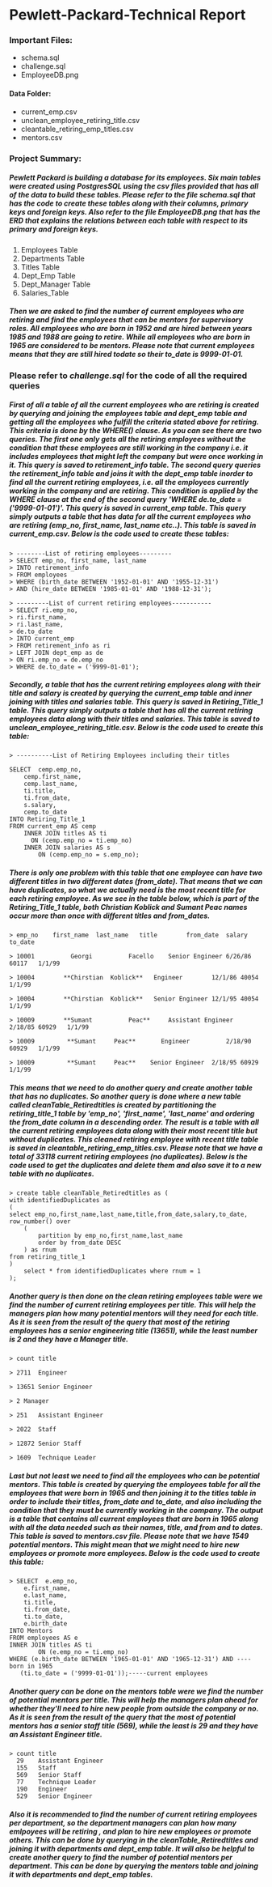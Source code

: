 
# Pewlett-Packard-Technical Report

### Important Files:
 - schema.sql
 - challenge.sql
- EmployeeDB.png
#### Data Folder:
 - current_emp.csv
 - unclean_employee_retiring_title.csv
 - cleantable_retiring_emp_titles.csv
 - mentors.csv
 
### Project Summary:
##### Pewlett Packard is building a database for its employees. Six main tables were created using PostgresSQL using the csv files provided that has all of the data to build these tables.  Please refer to the file ***schema.sql*** that has the code to create these tables along with their columns, primary keys and foreign keys.  Also refer to the file ***EmployeeDB.png*** that has the ERD that explains the relations between each table with respect to its primary and foreign keys.
 1. Employees Table
 2. Departments Table
 3. Titles Table
 4. Dept_Emp Table
 5. Dept_Manager Table
 6. Salaries_Table
 
 ##### Then we are asked to find the number of current employees who are retiring and find the employees that can be mentors for supervisory roles. All employees who are born in 1952 and are hired between years 1985 and 1988 are going to retire. While all employees who are born in 1965 are considered to be mentors. Please note that current employees means that they are still hired todate so their to_date is 9999-01-01. 
 
 ### Please refer to ***challenge.sql*** for the code of all the required queries

##### First of all a table of all the current employees who are retiring is created by querying and joining the employees table and dept_emp table  and getting all the employees who fulfill the criteria stated above for retiring. This criteria is done by the WHERE() clause. As you can see there are two queries. The first one only gets all the retiring employees without the condition that these employees are still working in the company i.e. it includes employees that might left the company but were once working in it. This query is saved to ***retirement_info*** table. The second query queries the ***retirement_info*** table and joins it with the dept_emp table inorder to find all the current retiring employees, i.e. all the employees currently working in the company and are retiring. This condition is applied by the WHERE clause at the end of the second query *'WHERE de.to_date = ('9999-01-01')'*. This query is saved in  ***current_emp*** table.  This query simply outputs a table that has data for all the current employees who are retiring (emp_no, first_name, last_name etc..). This table is saved in ***current_emp.csv***. Below is the code used to create these tables:
 
	> --------List of retiring employees--------- 
	> SELECT emp_no, first_name, last_name
	> INTO retirement_info
	> FROM employees
	> WHERE (birth_date BETWEEN '1952-01-01' AND '1955-12-31')
	> AND (hire_date BETWEEN '1985-01-01' AND '1988-12-31');
	
	> ---------List of current retiring employees-----------
	> SELECT ri.emp_no,
	> ri.first_name,
	> ri.last_name,
	> de.to_date
	> INTO current_emp
	> FROM retirement_info as ri
	> LEFT JOIN dept_emp as de
	> ON ri.emp_no = de.emp_no
	> WHERE de.to_date = ('9999-01-01');
 
 ##### Secondly, a table that has the current retiring employees along with their title and salary is created by querying the current_emp table and inner joining with titles and salaries table. This query is saved in  ***Retiring_Title_1*** table.  This query simply outputs a table that has all the current retiring employees data along with their titles and salaries. This table is saved to ***unclean_employee_retiring_title.csv***.  Below is the code used to create this table:
 
 	> ----------List of Retiring Employees including their titles
	
	SELECT  cemp.emp_no,
        cemp.first_name,
        cemp.last_name,
        ti.title,
		ti.from_date,
		s.salary,
		cemp.to_date
	INTO Retiring_Title_1
	FROM current_emp AS cemp
    	INNER JOIN titles AS ti
      	  ON (cemp.emp_no = ti.emp_no)
    	INNER JOIN salaries AS s
        	ON (cemp.emp_no = s.emp_no);

##### There is only one problem with this table that one employee can have two different titles in two different dates (from_date).  That means that we can have duplicates, so what we actually need is the most recent title for each retiring employee.  As we see in the table below, which is part of the Retiring_Title_1 table, both Christian Koblick and Sumant Peac names occur more than once with different titles and from_dates.

	> emp_no	first_name	last_name	title	     from_date	salary	to_date

	> 10001	         Georgi	         Facello    Senior Engineer	6/26/86	60117	1/1/99

	> 10004	       **Chirstian	Koblick**	Engineer        12/1/86	40054	1/1/99

	> 10004	       **Chirstian	Koblick**	Senior Engineer	12/1/95	40054	1/1/99

	> 10009	       **Sumant	         Peac**	    Assistant Engineer	2/18/85	60929	1/1/99

	> 10009	        **Sumant	 Peac**	      Engineer	        2/18/90	60929	1/1/99

	> 10009	        **Sumant	 Peac**	   Senior Engineer	2/18/95	60929	1/1/99

##### This means that we need to do another query and create another table that has no duplicates.  So another query is done where a new table called ***cleanTable_Retiredtitles*** is created by partitioning the ***retiring_title_1*** table by 'emp_no', 'first_name', 'last_name' and ordering the from_date column in a descending order. The result is a table with all the current retiring employees data along with their most recent title but without duplicates. This cleaned retiring employee with recent title table is saved in ***cleantable_retiring_emp_titles.csv***. Please note that we have a total of 33118 current retiring employees (no duplicates). Below is the code used to get the duplicates and delete them and also save it to a new table with no duplicates. 

	> create table cleanTable_Retiredtitles as (
	with identifiedDuplicates as
	(
	select emp_no,first_name,last_name,title,from_date,salary,to_date, row_number() over
		( 
			partition by emp_no,first_name,last_name
			order by from_date DESC
		) as rnum
	from retiring_title_1
	)
		select * from identifiedDuplicates where rnum = 1
	);

 
##### Another query is then done on the clean retiring employees table were we find the number of current retiring employees per title.  This will help the managers plan how many potential mentors will they need for each title. As it is seen from the result of the query that most of the retiring employees has a senior engineering title (13651), while the least number is 2 and they have a Manager title.

	> count	title
	
	> 2711	Engineer
	
	> 13651	Senior Engineer
	
	> 2	Manager
	
	> 251	Assistant Engineer
	
	> 2022	Staff
	
	> 12872	Senior Staff
	
	> 1609	Technique Leader
 
 ##### Last but not least we need to find all the employees who can be potential mentors.  This table is created by querying the employees table for all the employees that were born in 1965 and then joining it to the titles table in order to include their titles, from_date and to_date, and also including the condition that they must be currently working in the company. The output is a table that contains all current employees that are born in 1965 along with all the data needed such as their names, title, and from and to dates. This table is saved to ***mentors.csv*** file. Please note that we have 1549 potential mentors. This might mean that we might need to hire new employees or promote more employees. Below is the code used to create this table:
 
	> SELECT  e.emp_no,
		e.first_name,
        e.last_name,
        ti.title,
		ti.from_date,
		ti.to_date,
		e.birth_date
	INTO Mentors
	FROM employees AS e
   	INNER JOIN titles AS ti
        	ON (e.emp_no = ti.emp_no)
	WHERE (e.birth_date BETWEEN '1965-01-01' AND '1965-12-31') AND ----born in 1965
       (ti.to_date = ('9999-01-01'));-----current employees
       
##### Another query can be done on the mentors table were we find the number of potential mentors per title.  This will help the managers plan ahead for whether they'll need to hire new people from outside the company or no. As it is seen from the result of the query that the most of potential mentors has a senior staff title (569), while the least is 29 and they have an Assistant Engineer title.

	> count	title
	  29	Assistant Engineer
	  155	Staff
	  569	Senior Staff
	  77	Technique Leader
	  190	Engineer
	  529	Senior Engineer

##### Also it is recommended to find the number of current retiring employees per department, so the department managers can plan how many emlpoyees will be retiring , and plan to hire new employees or promote others. This can be done by querying in the cleanTable_Retiredtitles and joining it with departments and dept_emp table.  It will also be helpful to create another query to find the number of potential mentors per department. This can be done by querying the mentors table and joining it with departments and dept_emp tables. 

